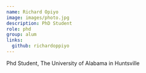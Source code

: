 ```yaml
---
name: Richard Opiyo 
image: images/photo.jpg
description: PhD Student
role: phd
group: alum
links:
  github: richardoppiyo
---
```


Phd Student, The University of Alabama in Huntsville